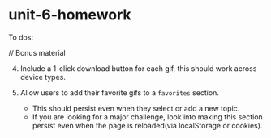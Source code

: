 # unit-6-homework

To dos:



// Bonus material




4. Include a 1-click download button for each gif, this should work across device types.

6. Allow users to add their favorite gifs to a `favorites` section.
   * This should persist even when they select or add a new topic.
   * If you are looking for a major challenge, look into making this section persist even when the page is reloaded(via localStorage or cookies).